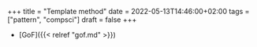 +++
title = "Template method"
date = 2022-05-13T14:46:00+02:00
tags = ["pattern", "compsci"]
draft = false
+++

-   [GoF]({{< relref "gof.md" >}})
